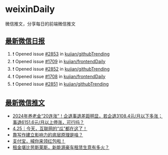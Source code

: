 # weixinDaily
微信推文，分享每日的前端微信推文

## [最新微信日报](https://github.com/kujian/weixinDaily/issues)

<!--START_SECTION:activity-->
1. ❗ Opened issue [#2853](https://github.com/kujian/githubTrending/issues/2853) in [kujian/githubTrending](https://github.com/kujian/githubTrending)
2. ❗ Opened issue [#1709](https://github.com/kujian/frontendDaily/issues/1709) in [kujian/frontendDaily](https://github.com/kujian/frontendDaily)
3. ❗ Opened issue [#2852](https://github.com/kujian/githubTrending/issues/2852) in [kujian/githubTrending](https://github.com/kujian/githubTrending)
4. ❗ Opened issue [#1708](https://github.com/kujian/frontendDaily/issues/1708) in [kujian/frontendDaily](https://github.com/kujian/frontendDaily)
5. ❗ Opened issue [#2851](https://github.com/kujian/githubTrending/issues/2851) in [kujian/githubTrending](https://github.com/kujian/githubTrending)
<!--END_SECTION:activity-->


## [最新微信推文](https://weixin.qdkfweb.cn/)

<!-- BLOG-POST-LIST:START -->
- [2024年养老金“20连涨”！企退事退差距明显，若企退3108.4元/月以下多涨；事退6151.6元/月以上停涨，可行吗？](https://weixin.qdkfweb.cn/43709.html)
- [4.25｜今天，互联网的“瓜”都在这了！](https://weixin.qdkfweb.cn/43718.html)
- [靠写作建立影响力的底层原理是啥？](https://weixin.qdkfweb.cn/43706.html)
- [支付宝，喊你来领红包啦！](https://weixin.qdkfweb.cn/43700.html)
- [租金堪比劳斯莱斯，新能源豪车租赁生意有多火？](https://weixin.qdkfweb.cn/43727.html)
<!-- BLOG-POST-LIST:END -->